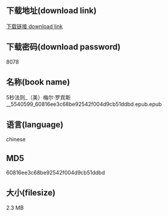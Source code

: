## 下载地址(download link)
[下载链接 download link](https://voluble-croquembouche-d321dc.netlify.app/?s=5%E7%A7%92%E6%B3%95%E5%88%99_%EF%BC%88%E7%BE%8E%EF%BC%89%E6%A2%85%E5%B0%94%C2%B7%E7%BD%97%E5%AE%BE%E6%96%AF__5540599_60816ee3c68be92542f004d9cb51ddbd.epub)

## 下载密码(download password)
8078

## 名称(book name)
5秒法则_（美）梅尔·罗宾斯__5540599_60816ee3c68be92542f004d9cb51ddbd.epub.epub

## 语言(language)
chinese

## MD5
60816ee3c68be92542f004d9cb51ddbd

## 大小(filesize)
2.3 MB
